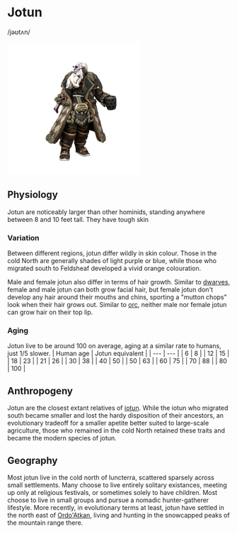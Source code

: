 # Jotun
/jəʊtʌn/

![](jotun.png)
## Physiology
Jotun are noticeably larger than other hominids, standing anywhere between 8 and 10 feet tall. They have tough skin

### Variation
Between different regions, jotun differ wildly in skin colour. Those in the cold North are generally shades of light purple or blue, while those who migrated south to Feldsheaf developed a vivid orange colouration.

Male and female jotun also differ in terms of hair growth. Similar to [dwarves](Dwarf.md), female and male jotun can both grow facial hair, but female jotun don't develop any hair around their mouths and chins, sporting a "mutton chops" look when their hair grows out. Similar to [orc](Orc.md), neither male nor female jotun can grow hair on their top lip.

### Aging
Jotun live to be around 100 on average, aging at a similar rate to humans, just 1/5 slower.
| Human age | Jotun equivalent  |
| --- | --- |
| 6         | 8                |
| 12        | 15               |
| 18        | 23               |
| 21        | 26               |
| 30        | 38               |
| 40        | 50               |
| 50        | 63               |
| 60        | 75               |
| 70        | 88               |
| 80        | 100              |

## Anthropogeny
Jotun are the closest extant relatives of [iotun](Iotun.md). While the iotun who migrated south became smaller and lost the hardy disposition of their ancestors, an evolutionary tradeoff for a smaller apetite better suited to large-scale agriculture, those who remained in the cold North retained these traits and became the modern species of jotun.

## Geography
Most jotun live in the cold north of Iuncterra, scattered sparsely across small settlements. Many choose to live entirely solitary existances, meeting up only at religious festivals, or sometimes solely to have children. Most choose to live in small groups and pursue a nomadic hunter-gatherer lifestyle. More recently, in evolutionary terms at least, jotun have settled in the north east of [Ordo'Atkan](../../Locations/Ordo'Atkan/Ordo'Atkan.md), living and hunting in the snowcapped peaks of the mountain range there.